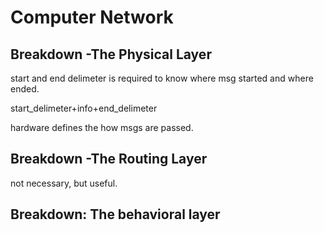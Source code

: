 

# Computer Network

## **Breakdown -The Physical Layer**

start and end delimeter is required to know where msg started and where ended.

start_delimeter+info+end_delimeter

hardware defines the how msgs are passed.


## **Breakdown -The Routing Layer**

not necessary, but useful.

## Breakdown: The behavioral layer
